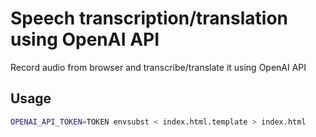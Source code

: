 # Speech transcription/translation using OpenAI API
Record audio from browser and transcribe/translate it using OpenAI API
## Usage
```bash
OPENAI_API_TOKEN=TOKEN envsubst < index.html.template > index.html
```
